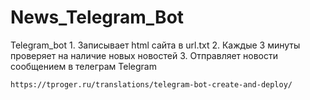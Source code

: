 # News_Telegram_Bot
Telegram_bot
    1. Записывает html сайта в url.txt
    2. Каждые 3 минуты проверяет на наличие новых новостей
    3. Отправляет новости сообщением в телеграм 
Telegram

    https://tproger.ru/translations/telegram-bot-create-and-deploy/
